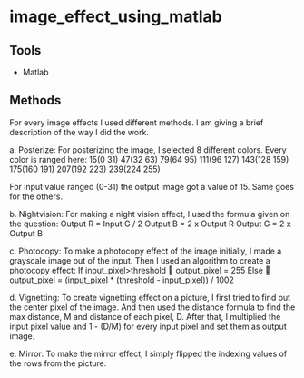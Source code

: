 # image_effect_using_matlab
## Tools
* Matlab

## Methods
For every image effects I used different methods. I am giving a brief description of the way I did the work.

a.	Posterize:
For posterizing the image, I selected 8 different colors. Every color is ranged here:
 15(0	31)    47(32	63)	     79(64	95)    111(96	127)
  143(128	159)    	175(160	191)    207(192	223)    239(224	255)			

For input value ranged (0-31) the output image got a value of 15. Same goes for the others.

b.	Nightvision:
For making a night vision effect, I used the formula given on the question: 
Output R = Input G / 2
Output B = 2 x Output R
Output G = 2 x Output B

c.	Photocopy: 
To make a photocopy effect of the image initially, I made a grayscale image out of the input. Then I used an algorithm to create a photocopy effect:
If input_pixel>threshold  output_pixel = 255
Else  output_pixel = (input_pixel * (threshold - input_pixel)) / 1002 

d.	Vignetting:
To create vignetting effect on a picture, I first tried to find out the center pixel of the image. And then used the distance formula to find the max distance, M and distance of each pixel, D. After that, I multiplied the input pixel value and 1 - (D/M) for every input pixel and set them as output image.
 
e.	Mirror:
To make the mirror effect, I simply flipped the indexing values of the rows from the picture.
